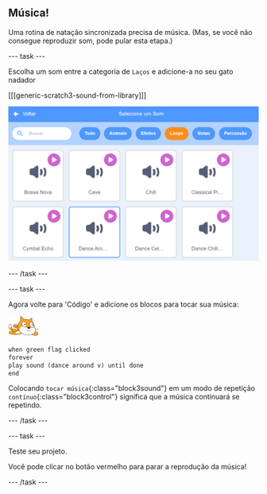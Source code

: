 ## Música!

Uma rotina de natação sincronizada precisa de música. (Mas, se você não consegue reproduzir som, pode pular esta etapa.)

--- task ---

Escolha um som entre a categoria de `Laços` e adicione-a no seu gato nadador

[[[generic-scratch3-sound-from-library]]]

![dance ao redor, com a música selecionada na biblioteca. ](images/swim-dance.png)

--- /task ---

--- task ---

Agora volte para 'Código' e adicione os blocos para tocar sua música:

![Gato nadador](images/swimmer-sprite.png)

```blocks3
when green flag clicked
forever
play sound (dance around v) until done
end
```

Colocando `tocar música`{:class="block3sound"} em um modo de repetição `contínuo`{:class="block3control"} significa que a música continuará se repetindo.

--- /task ---

--- task ---

Teste seu projeto.

Você pode clicar no botão vermelho para parar a reprodução da música!

--- /task ---

